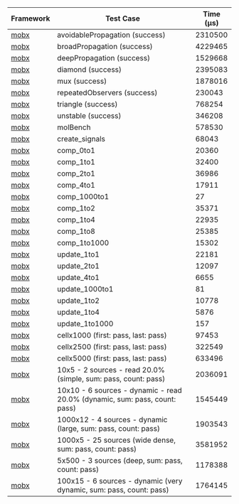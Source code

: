 | Framework | Test Case | Time (μs) |
| --- | --- | --- |
| [mobx](https://github.com/mobxjs/mobx.dart) | avoidablePropagation (success) | 2310500 |
| [mobx](https://github.com/mobxjs/mobx.dart) | broadPropagation (success) | 4229465 |
| [mobx](https://github.com/mobxjs/mobx.dart) | deepPropagation (success) | 1529668 |
| [mobx](https://github.com/mobxjs/mobx.dart) | diamond (success) | 2395083 |
| [mobx](https://github.com/mobxjs/mobx.dart) | mux (success) | 1878016 |
| [mobx](https://github.com/mobxjs/mobx.dart) | repeatedObservers (success) | 230043 |
| [mobx](https://github.com/mobxjs/mobx.dart) | triangle (success) | 768254 |
| [mobx](https://github.com/mobxjs/mobx.dart) | unstable (success) | 346208 |
| [mobx](https://github.com/mobxjs/mobx.dart) | molBench | 578530 |
| [mobx](https://github.com/mobxjs/mobx.dart) | create_signals | 68043 |
| [mobx](https://github.com/mobxjs/mobx.dart) | comp_0to1 | 20360 |
| [mobx](https://github.com/mobxjs/mobx.dart) | comp_1to1 | 32400 |
| [mobx](https://github.com/mobxjs/mobx.dart) | comp_2to1 | 36986 |
| [mobx](https://github.com/mobxjs/mobx.dart) | comp_4to1 | 17911 |
| [mobx](https://github.com/mobxjs/mobx.dart) | comp_1000to1 | 27 |
| [mobx](https://github.com/mobxjs/mobx.dart) | comp_1to2 | 35371 |
| [mobx](https://github.com/mobxjs/mobx.dart) | comp_1to4 | 22935 |
| [mobx](https://github.com/mobxjs/mobx.dart) | comp_1to8 | 25385 |
| [mobx](https://github.com/mobxjs/mobx.dart) | comp_1to1000 | 15302 |
| [mobx](https://github.com/mobxjs/mobx.dart) | update_1to1 | 22181 |
| [mobx](https://github.com/mobxjs/mobx.dart) | update_2to1 | 12097 |
| [mobx](https://github.com/mobxjs/mobx.dart) | update_4to1 | 6655 |
| [mobx](https://github.com/mobxjs/mobx.dart) | update_1000to1 | 81 |
| [mobx](https://github.com/mobxjs/mobx.dart) | update_1to2 | 10778 |
| [mobx](https://github.com/mobxjs/mobx.dart) | update_1to4 | 5876 |
| [mobx](https://github.com/mobxjs/mobx.dart) | update_1to1000 | 157 |
| [mobx](https://github.com/mobxjs/mobx.dart) | cellx1000 (first: pass, last: pass) | 97453 |
| [mobx](https://github.com/mobxjs/mobx.dart) | cellx2500 (first: pass, last: pass) | 322549 |
| [mobx](https://github.com/mobxjs/mobx.dart) | cellx5000 (first: pass, last: pass) | 633496 |
| [mobx](https://github.com/mobxjs/mobx.dart) | 10x5 - 2 sources - read 20.0% (simple, sum: pass, count: pass) | 2036091 |
| [mobx](https://github.com/mobxjs/mobx.dart) | 10x10 - 6 sources - dynamic - read 20.0% (dynamic, sum: pass, count: pass) | 1545449 |
| [mobx](https://github.com/mobxjs/mobx.dart) | 1000x12 - 4 sources - dynamic (large, sum: pass, count: pass) | 1903543 |
| [mobx](https://github.com/mobxjs/mobx.dart) | 1000x5 - 25 sources (wide dense, sum: pass, count: pass) | 3581952 |
| [mobx](https://github.com/mobxjs/mobx.dart) | 5x500 - 3 sources (deep, sum: pass, count: pass) | 1178388 |
| [mobx](https://github.com/mobxjs/mobx.dart) | 100x15 - 6 sources - dynamic (very dynamic, sum: pass, count: pass) | 1764145 |
